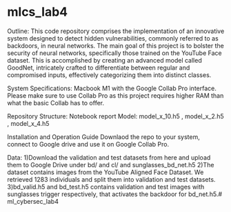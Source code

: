 # mlcs_lab4

Outline:
This code repository comprises the implementation of an innovative system designed to detect hidden vulnerabilities, commonly referred to as backdoors, in neural networks. The main goal of this project is to bolster the security of neural networks, specifically those trained on the YouTube Face dataset. This is accomplished by creating an advanced model called GoodNet, intricately crafted to differentiate between regular and compromised inputs, effectively categorizing them into distinct classes.

System Specifications:
Macbook M1 with the Google Collab Pro interface. Please make sure to use Collab Pro as this project requires higher RAM than what the basic Collab has to offer.

Repository Structure:
Notebook report Model: model_x_10.h5 , model_x_2.h5 , model_x_4.h5

Installation and Operation Guide
Downlaod the repo to your system, connect to Google drive and use it on Google Collab Pro.

Data:
1)Download the validation and test datasets from here and upload them to Google Drive under bd/ and cl/ and sunglasses_bd_net.h5
2)The dataset contains images from the YouTube Aligned Face Dataset. We retrieved 1283 individuals and split them into validation and test datasets.
3)bd_valid.h5 and bd_test.h5 contains validation and test images with sunglasses trigger respectively, that activates the backdoor for bd_net.h5.# ml_cybersec_lab4
